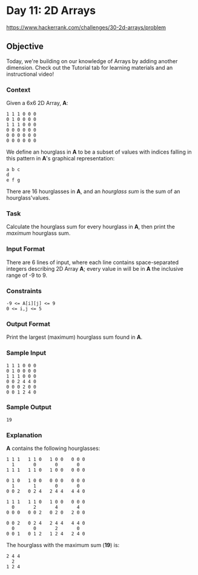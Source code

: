 # Day 11: 2D Arrays

<https://www.hackerrank.com/challenges/30-2d-arrays/problem>

## Objective

Today, we're building on our knowledge of Arrays by adding another dimension. Check out the Tutorial
tab for learning materials and an instructional video!

### Context

Given a 6x6 2D Array, **A**:

``` text
1 1 1 0 0 0
0 1 0 0 0 0
1 1 1 0 0 0
0 0 0 0 0 0
0 0 0 0 0 0
0 0 0 0 0 0
```

We define an hourglass in **A** to be a subset of values with indices falling in this pattern in **A**'s graphical representation:

``` text
a b c
d
e f g
```

There are 16 hourglasses in **A**, and an *hourglass sum* is the sum of an hourglass'values.

### Task

Calculate the hourglass sum for every hourglass in **A**, then print the *maximum* hourglass sum.

### Input Format

There are 6 lines of input, where each line contains space-separated integers describing 2D Array **A**; every value in will be in **A** the inclusive range of -9 to 9.

### Constraints

``` text
-9 <= A[i][j] <= 9
0 <= i,j <= 5
```

### Output Format

Print the largest (maximum) hourglass sum found in **A**.

### Sample Input

```text
1 1 1 0 0 0
0 1 0 0 0 0
1 1 1 0 0 0
0 0 2 4 4 0
0 0 0 2 0 0
0 0 1 2 4 0
```

### Sample Output

    19

### Explanation

**A** contains the following hourglasses:

```text
1 1 1   1 1 0   1 0 0   0 0 0
  1       0       0       0
1 1 1   1 1 0   1 0 0   0 0 0

0 1 0   1 0 0   0 0 0   0 0 0
  1       1       0       0
0 0 2   0 2 4   2 4 4   4 4 0

1 1 1   1 1 0   1 0 0   0 0 0
  0       2       4       4
0 0 0   0 0 2   0 2 0   2 0 0

0 0 2   0 2 4   2 4 4   4 4 0
  0       0       2       0
0 0 1   0 1 2   1 2 4   2 4 0
```

The hourglass with the maximum sum (**19**) is:

``` text
2 4 4
  2
1 2 4
```